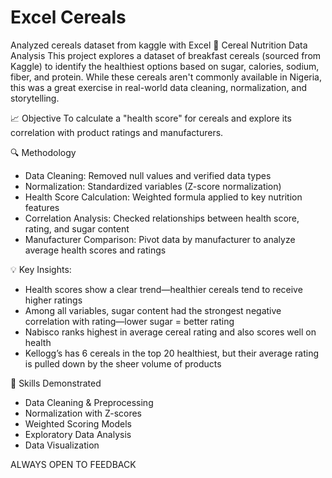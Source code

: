 # Excel Cereals
 Analyzed cereals dataset from kaggle with Excel
🥣 Cereal Nutrition Data Analysis
This project explores a dataset of breakfast cereals (sourced from Kaggle) to identify the healthiest options based on sugar, calories, sodium, fiber, and protein. While these cereals aren't commonly available in Nigeria, this was a great exercise in real-world data cleaning, normalization, and storytelling.

📈 Objective
To calculate a "health score" for cereals and explore its correlation with product ratings and manufacturers.

🔍 Methodology
- Data Cleaning: Removed null values and verified data types
- Normalization: Standardized variables (Z-score normalization)
- Health Score Calculation: Weighted formula applied to key nutrition features
- Correlation Analysis: Checked relationships between health score, rating, and sugar content
- Manufacturer Comparison: Pivot data by manufacturer to analyze average health scores and ratings

💡 Key Insights:
- Health scores show a clear trend—healthier cereals tend to receive higher ratings
- Among all variables, sugar content had the strongest negative correlation with rating—lower sugar = better rating
- Nabisco ranks highest in average cereal rating and also scores well on health
- Kellogg’s has 6 cereals in the top 20 healthiest, but their average rating is pulled down by the sheer volume of products

🧠 Skills Demonstrated
- Data Cleaning & Preprocessing
- Normalization with Z-scores
- Weighted Scoring Models
- Exploratory Data Analysis
- Data Visualization

ALWAYS OPEN TO FEEDBACK
